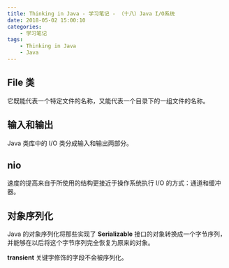 ```yaml
---
title: Thinking in Java - 学习笔记 - （十八）Java I/O系统
date: 2018-05-02 15:00:10
categories:
	- 学习笔记
tags: 
	- Thinking in Java
	- Java
---
```


File 类
---

它既能代表一个特定文件的名称，又能代表一个目录下的一组文件的名称。

输入和输出
--

Java 类库中的 I/O 类分成输入和输出两部分。

nio
--

速度的提高来自于所使用的结构更接近于操作系统执行 I/O 的方式：通道和缓冲器。

对象序列化
--

Java 的对象序列化将那些实现了 **Serializable** 接口的对象转换成一个字节序列，并能够在以后将这个字节序列完全恢复为原来的对象。

**transient** 关键字修饰的字段不会被序列化。
